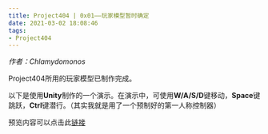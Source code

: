 ```yaml
---
title: Project404 | 0x01——玩家模型暂时确定
date: 2021-03-02 18:08:46
tags:
- Project404
---
```


*作者：Chlamydomonos*

Project404所用的玩家模型已制作完成。

<!-- more -->

以下是使用**Unity**制作的一个演示。在演示中，可使用**W/A/S/D**键移动，**Space**键跳跃，**Ctrl**键潜行。（其实我就是用了一个预制好的第一人称控制器）

预览内容可以点击此[链接](http://www.thucs04.cn/Project404_HtmlDemos/player/)